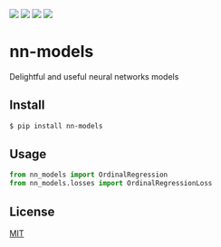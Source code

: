 [![](https://github.com/kaelzhang/nn-models/actions/workflows/python.yml/badge.svg)](https://github.com/kaelzhang/nn-models/actions/workflows/python.yml)
[![](https://codecov.io/gh/kaelzhang/nn-models/branch/master/graph/badge.svg)](https://codecov.io/gh/kaelzhang/nn-models)
[![](https://img.shields.io/pypi/v/nn-models.svg)](https://pypi.org/project/nn-models/)
[![](https://img.shields.io/pypi/l/nn-models.svg)](https://github.com/kaelzhang/nn-models)

# nn-models

Delightful and useful neural networks models

## Install

```sh
$ pip install nn-models
```

## Usage

```py
from nn_models import OrdinalRegression
from nn_models.losses import OrdinalRegressionLoss
```

## License

[MIT](LICENSE)
